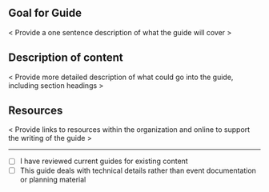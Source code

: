 <!--
Before submitting a request for a guide please review open requests and current guide material, ask if there is a way to modify, streamline, or extend rather than create new material
Please use the following as a template for a guide request, `[ ]` can be changes into `[x]` for checked boxes.
-->

## Goal for Guide

< Provide a one sentence description of what the guide will cover >

## Description of content

< Provide more detailed description of what could go into the guide, including section headings >

## Resources

< Provide links to resources within the organization and online to support the writing of the guide >

---

- [ ] I have reviewed current guides for existing content
- [ ] This guide deals with technical details rather than event documentation or planning material
